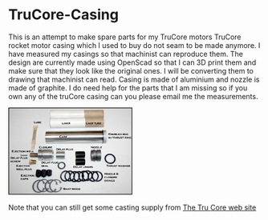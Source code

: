 # TruCore-Casing
This is an attempt to make spare parts for my TruCore motors
TruCore rocket motor casing which I used to buy do not seam to be made anymore.
I have measured my casings so that machinist can reproduce them. The design are currently made using OpenScad so that I can 3D print them and make sure that they look like the original ones. I will be converting them to drawing that machinist can read. 
Casing is made of aluminium and nozzle is made of graphite.
I do need help for the parts that I am missing so if you own any of the truCore casing can you please email me the measurements.

<img src="/photos/BrandX_2429_kitsml.jpg" width="49%">

Note that you can still get some casting supply from [The Tru Core web site](http://www.rocketsaway.com/)
